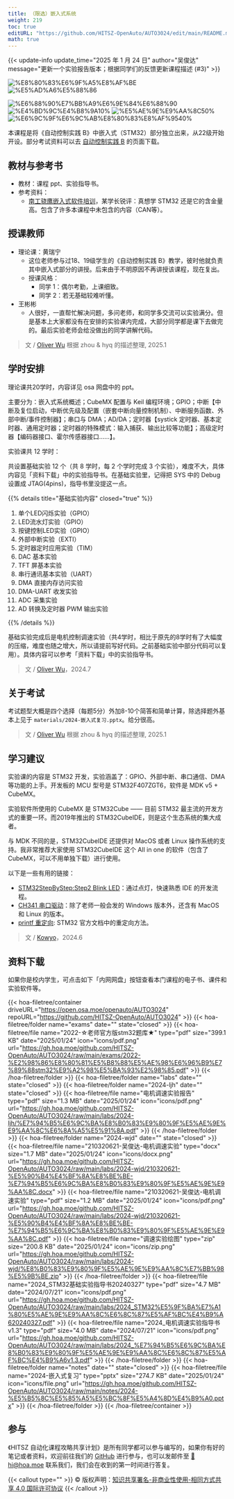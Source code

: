 ```yaml
---
title: （限选）嵌入式系统
weight: 219
toc: true
editURL: "https://github.com/HITSZ-OpenAuto/AUTO3024/edit/main/README.md"
math: true
---
```


{{< update-info update_time="2025 年 1 月 24 日" author="吴俊达" message="更新一个实验报告版本；根据同学们的反馈更新课程描述 (#3)" >}}


<div class="hoa-badge">

![%E8%80%83%E6%9F%A5%E8%AF%BE](https://img.shields.io/badge/%E8%80%83%E6%9F%A5%E8%AF%BE-green)
![%E5%AD%A6%E5%88%86](https://img.shields.io/badge/%E5%AD%A6%E5%88%86-2-moccasin)

![%E6%88%90%E7%BB%A9%E6%9E%84%E6%88%90](https://img.shields.io/badge/%E6%88%90%E7%BB%A9%E6%9E%84%E6%88%90-gold)
![%E4%BD%9C%E4%B8%9A10%](https://img.shields.io/badge/%E4%BD%9C%E4%B8%9A-10%25-wheat)
![%E5%AE%9E%E9%AA%8C50%](https://img.shields.io/badge/%E5%AE%9E%E9%AA%8C-50%25-wheat)
![%E6%9C%9F%E6%9C%AB%E8%80%83%E8%AF%9540%](https://img.shields.io/badge/%E6%9C%9F%E6%9C%AB%E8%80%83%E8%AF%95-40%25-wheat)

</div>

本课程是将《自动控制实践 B》中嵌入式（STM32）部分独立出来，从22级开始开设。部分考试资料可以去 [自动控制实践 B](https://hoa.moe/docs/junior-spring/auto3002b/) 的页面下载。

## 教材与参考书

- 教材：课程 ppt、实验指导书。
- 参考资料：
  - [南工骁鹰嵌入式软件培训](https://www.bilibili.com/video/BV1VT411N7dK)，某学长锐评：真想学 STM32 还是它的含金量高。包含了许多本课程中未包含的内容（CAN等）。


## 授课教师

- 理论课：黄瑞宁
  - 这位老师参与过18、19级学生的《自动控制实践 B》教学，彼时他就负责其中嵌入式部分的讲授。后来由于不明原因不再讲授该课程，现在复出。
  - 授课风格：
    - 同学 1：偶尔考勤，上课细致。
    - 同学 2：若无基础较难听懂。
- 王彬彬
  - 人很好，一直帮忙解决问题，多问老师，和同学多交流可以实验满分。但是基本上大家都没有在安排的实验课内完成，大部分同学都是课下去做完的。最后实验老师会给没做出的同学讲解代码。

> 文 / [Oliver Wu](https://github.com/oliverwu515) 根据 zhou & hyq 的描述整理, 2025.1

## 学时安排

理论课共20学时，内容详见 osa 网盘中的 ppt。

主要分为：嵌入式系统概述；CubeMX 配置与 Keil 编程环境；GPIO；中断【中断及复位启动，中断优先级及配置（嵌套中断向量控制机制）、中断服务函数、外部中断/事件控制器】；串口与 DMA；AD/DA；定时器【systick 定时器、基本定时器、通用定时器；定时器的特殊模式：输入捕获、输出比较等功能】；高级定时器【编码器接口、霍尔传感器接口……】。

实验课共 12 学时：

共设置基础实验 12 个（共 8 学时，每 2 个学时完成 3 个实验），难度不大，具体内容见「资料下载」中的实验指导书。在基础实验里，记得把 SYS 中的 Debug 设置成 JTAG(4pins)，指导书里没提这一点。

{{% details title="基础实验内容" closed="true" %}}

1. 单个LED闪烁实验（GPIO）
2. LED流水灯实验（GPIO）
3. 按键控制LED实验（GPIO）
4. 外部中断实验（EXTI）
5. 定时器定时应用实验（TIM）
6. DAC 基本实验
7. TFT 屏基本实验
8. 串行通讯基本实验（UART）
9. DMA 直接内存访问实验 
10. DMA-UART 收发实验 
11. ADC 采集实验
12. AD 转换及定时器 PWM 输出实验

{{% /details %}}

基础实验完成后是电机控制调速实验（共4学时，相比于原先的8学时有了大幅度的压缩，难度也随之增大，所以请提前写好代码。之前基础实验中部分代码可以复用）。具体内容可以参考「资料下载」中的实验指导书。

> 文 / [Oliver Wu](https://github.com/oliverwu515)，2024.7

## 关于考试

考试题型大概是四个选择（每题5分）外加8-10个简答和简单计算，除选择题外基本上见于 `materials/2024-嵌入式复习.pptx`。给分很高。

> 文 / [Oliver Wu](https://github.com/oliverwu515) 根据 zhou & hyq 的描述整理, 2025.1

## 学习建议

实验课的内容是 STM32 开发，实验涵盖了：GPIO、外部中断、串口通信、DMA 等功能的上手。开发板的 MCU 型号是 STM32F407ZGT6，软件是 MDK v5 + CubeMX。

实验软件所使用的 CubeMX 是 STM32Cube —— 目前 STM32 最主流的开发方式的重要一环。而2019年推出的 STM32CubeIDE，则是这个生态系统的集大成者。

与 MDK 不同的是，STM32CubeIDE 还提供对 MacOS 或者 Linux 操作系统的支持。我非常推荐大家使用 STM32CubeIDE 这个 All in one 的软件（包含了 CubeMX，可以不用单独下载）进行使用。

以下是一些有用的链接：

- [STM32StepByStep:Step2 Blink LED](https://wiki.stmicroelectronics.cn/stm32mcu/wiki/STM32StepByStep:Step2_Blink_LED)：通过点灯，快速熟悉 IDE 的开发流程。
- [CH341 串口驱动](https://www.wch-ic.com/downloads/CH341SER_EXE.html)：除了老师一般会发的 Windows 版本外，还含有 MacOS 和 Linux 的版本。
- [printf 重定向](https://github.com/STMicroelectronics/STM32CubeH7/blob/master/Projects/STM32H743I-EVAL/Examples/UART/UART_Printf/Src/main.c): STM32 官方文档中的重定向方法。

> 文 / [Kowyo](https://github.com/kowyo)，2024.6

## 资料下载

如果你是校内学生，可点击如下「内网网盘」按钮查看本门课程的电子书、课件和实验软件等。

{{< hoa-filetree/container driveURL="https://open.osa.moe/openauto/AUTO3024" repoURL="https://github.com/HITSZ-OpenAuto/AUTO3024" >}}
{{< hoa-filetree/folder name="exams" date="" state="closed" >}}
{{< hoa-filetree/file name="2022-☆老师官方版stm32题库★" type="pdf" size="399.1 KB" date="2025/01/24" icon="icons/pdf.png" url="https://gh.hoa.moe/github.com/HITSZ-OpenAuto/AUTO3024/raw/main/exams/2022-%E2%98%86%E8%80%81%E5%B8%88%E5%AE%98%E6%96%B9%E7%89%88stm32%E9%A2%98%E5%BA%93%E2%98%85.pdf" >}}
{{< /hoa-filetree/folder >}}
{{< hoa-filetree/folder name="labs" date="" state="closed" >}}
{{< hoa-filetree/folder name="2024-ljh" date="" state="closed" >}}
{{< hoa-filetree/file name="电机调速实验报告" type="pdf" size="1.3 MB" date="2025/01/24" icon="icons/pdf.png" url="https://gh.hoa.moe/github.com/HITSZ-OpenAuto/AUTO3024/raw/main/labs/2024-ljh/%E7%94%B5%E6%9C%BA%E8%B0%83%E9%80%9F%E5%AE%9E%E9%AA%8C%E6%8A%A5%E5%91%8A.pdf" >}}
{{< /hoa-filetree/folder >}}
{{< hoa-filetree/folder name="2024-wjd" date="" state="closed" >}}
{{< hoa-filetree/file name="210320621-吴俊达-电机调速实验" type="docx" size="1.7 MB" date="2025/01/24" icon="icons/docx.png" url="https://gh.hoa.moe/github.com/HITSZ-OpenAuto/AUTO3024/raw/main/labs/2024-wjd/210320621-%E5%90%B4%E4%BF%8A%E8%BE%BE-%E7%94%B5%E6%9C%BA%E8%B0%83%E9%80%9F%E5%AE%9E%E9%AA%8C.docx" >}}
{{< hoa-filetree/file name="210320621-吴俊达-电机调速实验" type="pdf" size="1.2 MB" date="2025/01/24" icon="icons/pdf.png" url="https://gh.hoa.moe/github.com/HITSZ-OpenAuto/AUTO3024/raw/main/labs/2024-wjd/210320621-%E5%90%B4%E4%BF%8A%E8%BE%BE-%E7%94%B5%E6%9C%BA%E8%B0%83%E9%80%9F%E5%AE%9E%E9%AA%8C.pdf" >}}
{{< hoa-filetree/file name="调速实验绘图" type="zip" size="200.8 KB" date="2025/01/24" icon="icons/zip.png" url="https://gh.hoa.moe/github.com/HITSZ-OpenAuto/AUTO3024/raw/main/labs/2024-wjd/%E8%B0%83%E9%80%9F%E5%AE%9E%E9%AA%8C%E7%BB%98%E5%9B%BE.zip" >}}
{{< /hoa-filetree/folder >}}
{{< hoa-filetree/file name="2024_STM32基础实验指导书20240327" type="pdf" size="4.7 MB" date="2024/07/21" icon="icons/pdf.png" url="https://gh.hoa.moe/github.com/HITSZ-OpenAuto/AUTO3024/raw/main/labs/2024_STM32%E5%9F%BA%E7%A1%80%E5%AE%9E%E9%AA%8C%E6%8C%87%E5%AF%BC%E4%B9%A620240327.pdf" >}}
{{< hoa-filetree/file name="2024_电机调速实验指导书v1.3" type="pdf" size="4.0 MB" date="2024/07/21" icon="icons/pdf.png" url="https://gh.hoa.moe/github.com/HITSZ-OpenAuto/AUTO3024/raw/main/labs/2024_%E7%94%B5%E6%9C%BA%E8%B0%83%E9%80%9F%E5%AE%9E%E9%AA%8C%E6%8C%87%E5%AF%BC%E4%B9%A6v1.3.pdf" >}}
{{< /hoa-filetree/folder >}}
{{< hoa-filetree/folder name="notes" date="" state="closed" >}}
{{< hoa-filetree/file name="2024-嵌入式复习" type="pptx" size="274.7 KB" date="2025/01/24" icon="icons/file.png" url="https://gh.hoa.moe/github.com/HITSZ-OpenAuto/AUTO3024/raw/main/notes/2024-%E5%B5%8C%E5%85%A5%E5%BC%8F%E5%A4%8D%E4%B9%A0.pptx" >}}
{{< /hoa-filetree/folder >}}
{{< /hoa-filetree/container >}}

## 参与

《HITSZ 自动化课程攻略共享计划》是所有同学都可以参与编写的，如果你有好的笔记或者资料，欢迎前往我们的 [GitHub](https://github.com/HITSZ-OpenAuto) 进行参与，也可以发邮件至 [📮hi@hoa.moe](mailto:hi@hoa.moe) 联系我们，我们会在收到的第一时间进行答复。

{{< callout type="" >}}
  © 版权声明：[知识共享署名-非商业性使用-相同方式共享 4.0 国际许可协议](https://creativecommons.org/licenses/by-nc-sa/4.0/)
{{< /callout >}}

